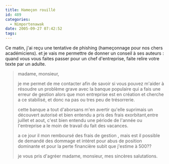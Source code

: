 ```yaml
---
title: Hameçon rouillé
id: 489
categories:
  - Nimportenawak
date: 2005-09-27 07:42:52
tags:
---
```


Ce matin, j'ai reçu une tentative de phishing (hameçonnage pour nos chers académiciens). et je vais me permettre de donner un conseil à ses auteurs&nbsp;: quand vous vous faites passer pour un chef d'entreprise, faite relire votre texte par un adulte.
 > madame, monsieur,
> 
>  je me permet de me contacter afin de savoir si vous pouvez m'aider à résoudre un problème grave avec la banque populaire qui a fais une erreur de gestion alors que mon entreprise est en création et cherche a ce stabilisé, et donc na pas ou tres peu de trésorrerie.
> 
>  cette banque a tout d'aborsans m'en avertir qu'elle suprimais un découvert autorisé et bien entendu a pris des frais exorbitant,entre juillet et aout, c'est bien entendu une période de l'année ou l'entreprise a le moin de travail du fait des vacances.
> 
>  a ce jour il mon remboursé des frais de gestion , mais est il possible de demandé des dommage et intéret pour abus de position dominante et pour la perte financière subit que j'estime à 500??
> 
>  je vous pris d'agréer madame, monsieur, mes sincères salutations.
